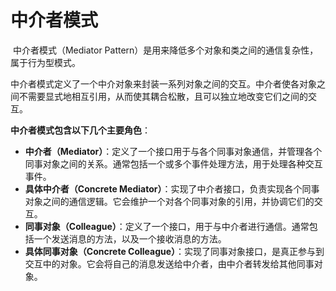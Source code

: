 # 中介者模式

​	中介者模式（Mediator Pattern）是用来降低多个对象和类之间的通信复杂性，属于行为型模式。

​	中介者模式定义了一个中介对象来封装一系列对象之间的交互。中介者使各对象之间不需要显式地相互引用，从而使其耦合松散，且可以独立地改变它们之间的交互。

**中介者模式包含以下几个主要角色**：

- **中介者（Mediator）**：定义了一个接口用于与各个同事对象通信，并管理各个同事对象之间的关系。通常包括一个或多个事件处理方法，用于处理各种交互事件。
- **具体中介者（Concrete Mediator）**：实现了中介者接口，负责实现各个同事对象之间的通信逻辑。它会维护一个对各个同事对象的引用，并协调它们的交互。
- **同事对象（Colleague）**：定义了一个接口，用于与中介者进行通信。通常包括一个发送消息的方法，以及一个接收消息的方法。
- **具体同事对象（Concrete Colleague）**：实现了同事对象接口，是真正参与到交互中的对象。它会将自己的消息发送给中介者，由中介者转发给其他同事对象。